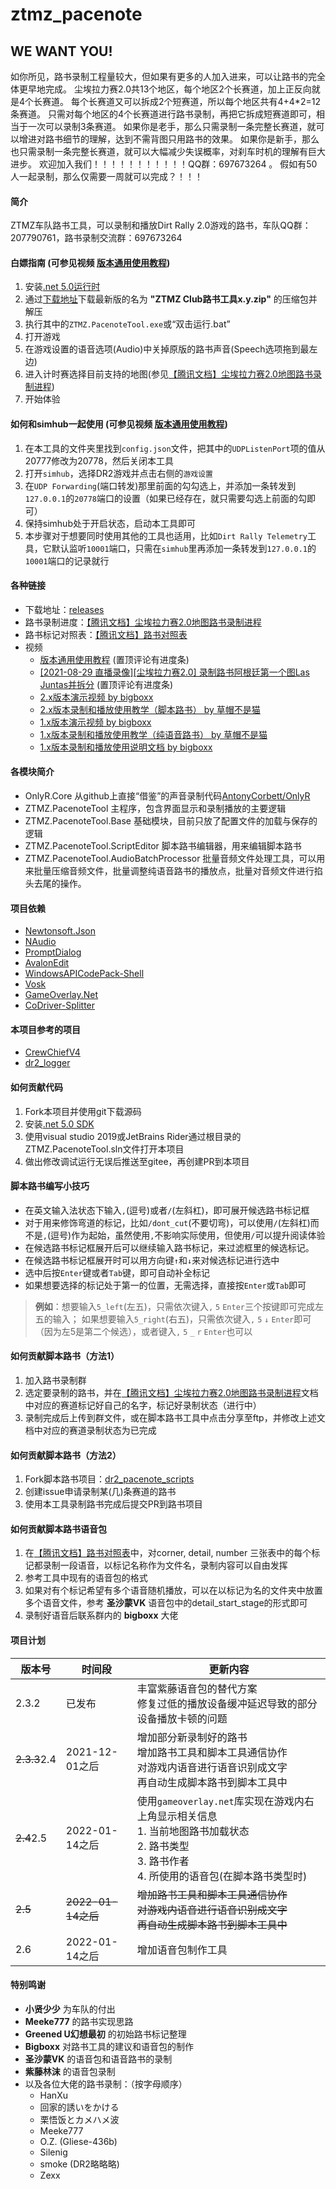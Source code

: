 # ztmz_pacenote

## WE WANT YOU!
如你所见，路书录制工程量较大，但如果有更多的人加入进来，可以让路书的完全体更早地完成。
尘埃拉力赛2.0共13个地区，每个地区2个长赛道，加上正反向就是4个长赛道。
每个长赛道又可以拆成2个短赛道，所以每个地区共有4+4*2=12条赛道。
只需对每个地区的4个长赛道进行路书录制，再把它拆成短赛道即可，相当于一次可以录制3条赛道。
如果你是老手，那么只需录制一条完整长赛道，就可以增进对路书细节的理解，达到不需背图只用路书的效果。
如果你是新手，那么也只需录制一条完整长赛道，就可以大幅减少失误概率，对刹车时机的理解有巨大进步。
欢迎加入我们！！！！！！！！！！！QQ群：697673264 。
假如有50人一起录制，那么仅需要一周就可以完成？！！！

#### 简介
ZTMZ车队路书工具，可以录制和播放Dirt Rally 2.0游戏的路书，车队QQ群：207790761，路书录制交流群：697673264

#### 白嫖指南 (可参见视频 [版本通用使用教程](https://www.bilibili.com/video/BV1oq4y1u7ua/))
1. 安装[.net 5.0运行时](https://dotnet.microsoft.com/download/dotnet/thank-you/runtime-desktop-5.0.12-windows-arm64-installer)
2. 通过[下载地址](https://gitee.com/ztmz/ztmz_pacenote/releases)下载最新版的名为 __"ZTMZ Club路书工具x.y.zip"__ 的压缩包并解压
3. 执行其中的`ZTMZ.PacenoteTool.exe`或“双击运行.bat”
4. 打开游戏
5. 在游戏设置的语音选项(Audio)中关掉原版的路书声音(Speech选项拖到最左边)
6. 进入计时赛选择目前支持的地图(参见[【腾讯文档】尘埃拉力赛2.0地图路书录制进程](https://docs.qq.com/sheet/DVVljT3dMWkpYSWdH))
7. 开始体验

#### 如何和simhub一起使用 (可参见视频 [版本通用使用教程](https://www.bilibili.com/video/BV1oq4y1u7ua/))
1. 在本工具的文件夹里找到`config.json`文件，把其中的`UDPListenPort`项的值从20777修改为20778，然后关闭本工具
2. 打开`simhub`，选择DR2游戏并点击右侧的`游戏设置`
3. 在`UDP Forwarding`(端口转发)那里前面的勾勾选上，并添加一条转发到`127.0.0.1`的`20778`端口的设置（如果已经存在，就只需要勾选上前面的勾即可）
4. 保持simhub处于开启状态，启动本工具即可
5. 本步骤对于想要同时使用其他的工具也适用，比如`Dirt Rally Telemetry`工具，它默认监听`10001`端口，只需在`simhub`里再添加一条转发到`127.0.0.1`的`10001`端口的记录就行

#### 各种链接
* 下载地址：[releases](https://gitee.com/ztmz/ztmz_pacenote/releases)
* 路书录制进度：[【腾讯文档】尘埃拉力赛2.0地图路书录制进程](https://docs.qq.com/sheet/DVVljT3dMWkpYSWdH)
* 路书标记对照表：[【腾讯文档】路书对照表](https://docs.qq.com/sheet/DVVlVZFdCWldkdXBi)
* 视频
    - [版本通用使用教程](https://www.bilibili.com/video/BV1oq4y1u7ua/) (置顶评论有进度条)
    - [\[2021-08-29 直播录像\]\[尘埃拉力赛2.0\] 录制路书阿根廷第一个图Las Juntas并拆分](https://www.bilibili.com/video/BV1yQ4y1178R/) (置顶评论有进度条)
    - [2.x版本演示视频 by bigboxx](https://www.bilibili.com/video/BV1jv411J7aL)
    - [2.x版本录制和播放使用教学（脚本路书） by 草帽不是猫](https://www.bilibili.com/video/BV1a64y1i7vs)
    - [1.x版本演示视频 by bigboxx](https://www.bilibili.com/video/BV1Kh411r7PX)
    - [1.x版本录制和播放使用教学（纯语音路书） by 草帽不是猫](https://www.bilibili.com/video/BV1Ev411n7v9)
    - [1.x版本录制和播放使用说明文档 by bigboxx](https://www.bilibili.com/read/cv12176546)


#### 各模块简介
* OnlyR.Core
从github上直接“借鉴”的声音录制代码[AntonyCorbett/OnlyR](https://github.com/AntonyCorbett/OnlyR)
* ZTMZ.PacenoteTool
主程序，包含界面显示和录制播放的主要逻辑
* ZTMZ.PacenoteTool.Base
基础模块，目前只放了配置文件的加载与保存的逻辑
* ZTMZ.PacenoteTool.ScriptEditor
脚本路书编辑器，用来编辑脚本路书
* ZTMZ.PacenoteTool.AudioBatchProcessor
批量音频文件处理工具，可以用来批量压缩音频文件，批量调整纯语音路书的播放点，批量对音频文件进行掐头去尾的操作。

#### 项目依赖
* [Newtonsoft.Json](https://www.newtonsoft.com/json)
* [NAudio](https://github.com/naudio/NAudio)
* [PromptDialog](https://github.com/manuelcanepa/wpf-prompt-dialog)
* [AvalonEdit](http://avalonedit.net/)
* [WindowsAPICodePack-Shell](https://github.com/aybe/Windows-API-Code-Pack-1.1)
* [Vosk](https://alphacephei.com/vosk/)
* [GameOverlay.Net](https://github.com/michel-pi/GameOverlay.Net)
* [CoDriver-Splitter](https://github.com/CookiePLMonster/CoDriver-Splitter)
#### 本项目参考的项目
* [CrewChiefV4](https://gitlab.com/mr_belowski/CrewChiefV4)
* [dr2_logger](https://github.com/ErlerPhilipp/dr2_logger)

#### 如何贡献代码
1. Fork本项目并使用git下载源码
2. 安装[.net 5.0 SDK](https://dotnet.microsoft.com/download/dotnet/thank-you/sdk-5.0.303-windows-x64-installer)
3. 使用visual studio 2019或JetBrains Rider通过根目录的ZTMZ.PacenoteTool.sln文件打开本项目
4. 做出修改调试运行无误后推送至gitee，再创建PR到本项目

#### 脚本路书编写小技巧
- 在英文输入法状态下输入`,`(逗号)或者`/`(左斜杠)，即可展开候选路书标记框
- 对于用来修饰弯道的标记，比如`/dont_cut`(不要切弯)，可以使用`/`(左斜杠)而不是`,`(逗号)作为起始，虽然使用`,`不影响实际使用，但使用`/`可以提升阅读体验
- 在候选路书标记框展开后可以继续输入路书标记，来过滤框里的候选标记。
- 在候选路书标记框展开时可以用方向键`↑`和`↓`来对候选标记进行选中
- 选中后按`Enter`键或者`Tab`键，即可自动补全标记
- 如果想要选择的标记处于第一的位置，无需选择，直接按`Enter`或`Tab`即可

> **例如**：想要输入`5_left`(左五)，只需依次键入`,` `5` `Enter`三个按键即可完成左五的输入；
> 如果想要输入`5_right`(右五)，只需依次键入`,` `5` `↓` `Enter`即可（因为左5是第二个候选），或者键入`,` `5` `_` `r` `Enter`也可以

#### 如何贡献脚本路书（方法1）
1. 加入路书录制群
2. 选定要录制的路书，并在[【腾讯文档】尘埃拉力赛2.0地图路书录制进程](https://docs.qq.com/sheet/DVVljT3dMWkpYSWdH)文档中对应的赛道标记好自己的名字，标记好录制状态（进行中）
3. 录制完成后上传到群文件，或在脚本路书工具中点击分享至ftp，并修改上述文档中对应的赛道录制状态为已完成

#### 如何贡献脚本路书（方法2）
1. Fork脚本路书项目：[dr2_pacenote_scripts](https://gitee.com/ztmz/dr2_pacenote_scripts)
2. 创建issue申请录制某(几)条赛道的路书
3. 使用本工具录制路书完成后提交PR到路书项目

#### 如何贡献脚本路书语音包
1. 在[【腾讯文档】路书对照表](https://docs.qq.com/sheet/DVVlVZFdCWldkdXBi)中，对corner, detail, number 三张表中的每个标记都录制一段语音，以标记名称作为文件名，录制内容可以自由发挥
2. 参考工具中现有的语音包的格式
3. 如果对有个标记希望有多个语音随机播放，可以在以标记为名的文件夹中放置多个语音文件，参考 __圣沙蒙VK__ 语音包中的detail_start_stage的形式即可
4. 录制好语音后联系群内的 __bigboxx__ 大佬

#### 项目计划
版本号 | 时间段 | 更新内容
------|-------|---------
2.3.2 | 已发布 | 丰富紫藤语音包的替代方案<br />修复过低的播放设备缓冲延迟导致的部分设备播放卡顿的问题
~~2.3.3~~2.4 | 2021-12-01之后 | 增加部分新录制好的路书<br />增加路书工具和脚本工具通信协作<br />对游戏内语音进行语音识别成文字<br />再自动生成脚本路书到脚本工具中
~~2.4~~2.5   | 2022-01-14之后 | 使用`gameoverlay.net`库实现在游戏内右上角显示相关信息<br />1. 当前地图路书加载状态<br />2. 路书类型<br />3. 路书作者<br />4. 所使用的语音包(在脚本路书类型时)
~~2.5~~   | ~~2022-01-14之后~~ | ~~增加路书工具和脚本工具通信协作<br />对游戏内语音进行语音识别成文字<br />再自动生成脚本路书到脚本工具中~~
2.6   | 2022-01-14之后 | 增加语音包制作工具

#### 特别鸣谢
* __小贤少少__ 为车队的付出
* __Meeke777__ 的路书实现思路
* __Greened U幻想最初__ 的初始路书标记整理
* __Bigboxx__ 对路书工具的建议和语音包的制作
* __圣沙蒙VK__ 的语音包和语音路书的录制
* __紫藤林沫__ 的语音包录制
* 以及各位大佬的路书录制：（按字母顺序）
    * HanXu
    * 回家的誘いをかける
    * 栗悟饭とカメハメ波
    * Meeke777
    * O.Z. (Gliese-436b)
    * Silenig
    * smoke (DR2略略略)
    * Zexx
